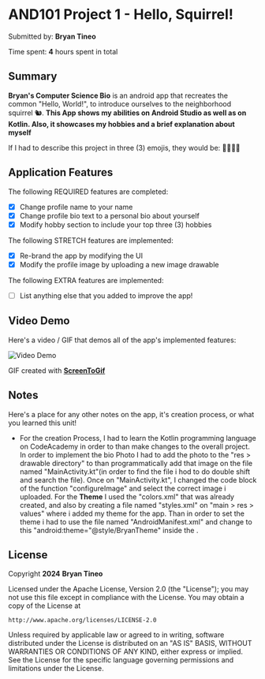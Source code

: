 <!-- (This is a comment) INSTRUCTIONS: Go through this page and fill out any **bolded** entries with their correct values.-->

# AND101 Project 1 - Hello, Squirrel!

Submitted by: **Bryan Tineo**

Time spent: **4** hours spent in total

## Summary

**Bryan's Computer Science Bio** is an android app that recreates the common "Hello, World!", to introduce ourselves to the neighborhood squirrel 🐿.  **This App shows my abilities on Android Studio as well as on Kotlin. Also, it showcases my hobbies and a brief explanation about myself**

If I had to describe this project in three (3) emojis, they would be: **🧑‍💻👻🎸**

## Application Features

<!-- (This is a comment) Please be sure to change the [ ] to [x] for any features you completed.  If a feature is not checked [x], you might miss the points for that item! -->

The following REQUIRED features are completed:

- [X] Change profile name to your name
- [X] Change profile bio text to a personal bio about yourself
- [X] Modify hobby section to include your top three (3) hobbies

The following STRETCH features are implemented:

- [X] Re-brand the app by modifying the UI
- [X] Modify the profile image by uploading a new image drawable

The following EXTRA features are implemented:

- [ ] List anything else that you added to improve the app!

## Video Demo

Here's a video / GIF that demos all of the app's implemented features:

<img src='http://i.imgur.com/e3VzlGN.gif' title='Video Demo' width='' alt='Video Demo' />

GIF created with **[ScreenToGif](https://www.screentogif.com/)**

<!-- Recommended tools:
- [Kap](https://getkap.co/) for macOS
- [ScreenToGif](https://www.screentogif.com/) for Windows
- [peek](https://github.com/phw/peek) for Linux. -->

## Notes

Here's a place for any other notes on the app, it's creation process, or what you learned this unit!
- For the creation Process, I had to learn the Kotlin programming language on CodeAcademy in order to than make changes to the overall project. In order to implement the bio Photo I had to add the photo to the "res > drawable directory" to than programmatically add that image on the file named "MainActivity.kt"(in order to find the file i hod to do double shift and search the file). Once on "MainActivity.kt", I changed the code block of the function "configureImage" and select the correct image i uploaded. For the **Theme** I used the "colors.xml" that was already created, and also by creating a file named "styles.xml" on "main > res > values" where i added my theme for the app. Than in order to set the theme i had to use the file named "AndroidManifest.xml" and change to this "android:theme="@style/BryanTheme" inside the <application>.


## License

Copyright **2024** **Bryan Tineo**

Licensed under the Apache License, Version 2.0 (the "License");
you may not use this file except in compliance with the License.
You may obtain a copy of the License at

    http://www.apache.org/licenses/LICENSE-2.0

Unless required by applicable law or agreed to in writing, software
distributed under the License is distributed on an "AS IS" BASIS,
WITHOUT WARRANTIES OR CONDITIONS OF ANY KIND, either express or implied.
See the License for the specific language governing permissions and
limitations under the License.
